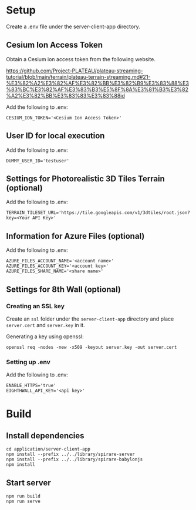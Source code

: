 # Setup

Create a .env file under the server-client-app directory.

## Cesium Ion Access Token

Obtain a Cesium ion access token from the following website.

https://github.com/Project-PLATEAU/plateau-streaming-tutorial/blob/main/terrain/plateau-terrain-streaming.md#21-%E3%82%A2%E3%82%AF%E3%82%BB%E3%82%B9%E3%83%88%E3%83%BC%E3%82%AF%E3%83%B3%E5%8F%8A%E3%81%B3%E3%82%A2%E3%82%BB%E3%83%83%E3%83%88id

Add the following to .env:

```
CESIUM_ION_TOKEN='<Cesium Ion Access Token>'
```

## User ID for local execution

Add the following to .env:

```
DUMMY_USER_ID='testuser'
```

## Settings for Photorealistic 3D Tiles Terrain (optional)

Add the following to .env:

```
TERRAIN_TILESET_URL='https://tile.googleapis.com/v1/3dtiles/root.json?key=<Your API Key>'
```

## Information for Azure Files (optional)

Add the following to .env:

```
AZURE_FILES_ACCOUNT_NAME='<account name>'
AZURE_FILES_ACCOUNT_KEY='<account key>'
AZURE_FILES_SHARE_NAME='<share name>'
```

## Settings for 8th Wall (optional)

### Creating an SSL key

Create an `ssl` folder under the `server-client-app` directory and place `server.cert` and `server.key` in it.

Generating a key using openssl:

```
openssl req -nodes -new -x509 -keyout server.key -out server.cert
```

### Setting up .env

Add the following to .env:

```
ENABLE_HTTPS='true'
EIGHTHWALL_API_KEY='<api key>'
```

# Build

## Install dependencies

```
cd application/server-client-app
npm install --prefix ../../library/spirare-server
npm install --prefix ../../library/spirare-babylonjs
npm install
```

## Start server

```
npm run build
npm run serve
```
